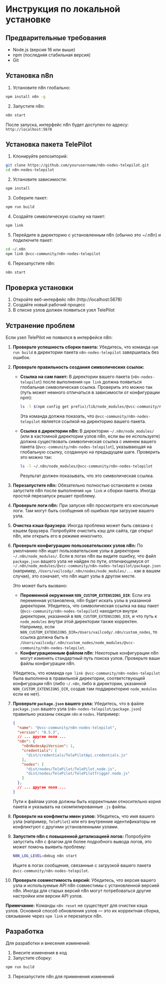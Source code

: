 # Инструкция по локальной установке

## Предварительные требования

- Node.js (версия 16 или выше)
- npm (последняя стабильная версия)
- Git

## Установка n8n

1. Установите n8n глобально:
```bash
npm install n8n -g
```

2. Запустите n8n:
```bash
n8n start
```

После запуска, интерфейс n8n будет доступен по адресу: `http://localhost:5678`

## Установка пакета TelePilot

1. Клонируйте репозиторий:
```bash
git clone https://github.com/yourusername/n8n-nodes-telepilot.git
cd n8n-nodes-telepilot
```

2. Установите зависимости:
```bash
npm install
```

3. Соберите пакет:
```bash
npm run build
```

4. Создайте символическую ссылку на пакет:
```bash
npm link
```

5. Перейдите в директорию с установленным n8n (обычно это ~/.n8n) и подключите пакет:
```bash
cd ~/.n8n
npm link @vcc-community/n8n-nodes-telepilot
```

6. Перезапустите n8n:
```bash
n8n start
```

## Проверка установки

1. Откройте веб-интерфейс n8n (http://localhost:5678)
2. Создайте новый рабочий процесс
3. В списке узлов должен появиться узел TelePilot

## Устранение проблем

Если узел TelePilot не появился в интерфейсе n8n:

1.  **Проверьте успешность сборки пакета:**
    Убедитесь, что команда `npm run build` в директории пакета `n8n-nodes-telepilot` завершилась без ошибок.

2.  **Проверьте правильность создания символических ссылок:**

    *   **Ссылка на сам пакет:**
        В директории вашего пакета (`n8n-nodes-telepilot`) после выполнения `npm link` должна появиться глобальная символическая ссылка. Проверить это можно так (путь может немного отличаться в зависимости от конфигурации npm):
        ```bash
        ls -l $(npm config get prefix)/lib/node_modules/@vcc-community/n8n-nodes-telepilot
        ```
        Эта команда должна показать, что `@vcc-community/n8n-nodes-telepilot` является ссылкой на директорию вашего пакета.

    *   **Ссылка в директории n8n:**
        В директории `~/.n8n/node_modules/` (или в кастомной директории узлов n8n, если вы ее используете) должна существовать символическая ссылка с именем вашего пакета (`@vcc-community/n8n-nodes-telepilot`), указывающая на глобальную ссылку, созданную на предыдущем шаге.
        Проверить это можно так:
        ```bash
        ls -l ~/.n8n/node_modules/@vcc-community/n8n-nodes-telepilot
        ```
        Результат должен показывать, что это символическая ссылка.

3.  **Перезапустите n8n:**
    Обязательно полностью остановите и снова запустите n8n после выполнения `npm link` и сборки пакета. Иногда простой перезапуск решает проблему.

4.  **Проверьте логи n8n:**
    При запуске n8n просмотрите его консольные логи. Там могут быть сообщения об ошибках при загрузке вашего узла.

5.  **Очистка кэша браузера:**
    Иногда проблема может быть связана с кэшем браузера. Попробуйте очистить кэш для сайта, где открыт n8n, или открыть его в режиме инкогнито.

6.  **Проверьте конфигурацию пользовательских узлов n8n:**
    По умолчанию n8n ищет пользовательские узлы в директории `~/.n8n/node_modules/`. Если в логах n8n вы видите ошибку, что файл `package.json` вашего узла не найден по пути, отличающемуся от `~/.n8n/node_modules/@vcc-community/n8n-nodes-telepilot/package.json` (например, `/Users/vailcody/.n8n/nodes/node_modules/...` как в вашем случае), это означает, что n8n ищет узлы в другом месте.

    Это может быть вызвано:
    *   **Переменной окружения `N8N_CUSTOM_EXTENSIONS_DIR`**: Если эта переменная установлена, n8n будет искать узлы в указанной директории. Убедитесь, что символическая ссылка на ваш пакет (`@vcc-community/n8n-nodes-telepilot`) находится внутри директории, указанной в `N8N_CUSTOM_EXTENSIONS_DIR`, и что путь к `node_modules` внутри этой директории также корректен. Например, если `N8N_CUSTOM_EXTENSIONS_DIR=/Users/vailcody/.n8n/custom_nodes`, то ссылка должна быть в `/Users/vailcody/.n8n/custom_nodes/node_modules/@vcc-community/n8n-nodes-telepilot`.
    *   **Конфигурационным файлом n8n**: Некоторые конфигурации n8n могут изменять стандартный путь поиска узлов. Проверьте ваши файлы конфигурации n8n.

    Убедитесь, что команда `npm link @vcc-community/n8n-nodes-telepilot` была выполнена в правильной директории, соответствующей конфигурации n8n (либо `~/.n8n`, либо в директории, указанной `N8N_CUSTOM_EXTENSIONS_DIR`, создав там поддиректорию `node_modules` если ее нет).

7.  **Проверьте `package.json` вашего узла:**
    Убедитесь, что в файле `package.json` вашего узла (`n8n-nodes-telepilot/package.json`) правильно указаны секции `n8n` и `nodes`. Например:
    ```json
    {
      "name": "@vcc-community/n8n-nodes-telepilot",
      "version": "0.5.3",
      // ... другие поля ...
      "n8n": {
        "n8nNodesApiVersion": 1,
        "credentials": [
          "dist/credentials/TelePilotApi.credentials.js"
        ],
        "nodes": [
          "dist/nodes/TelePilot/TelePilot.node.js",
          "dist/nodes/TelePilot/TelePilotTrigger.node.js"
        ]
      },
      // ... другие поля ...
    }
    ```
    Пути к файлам узлов должны быть корректными относительно корня пакета и указывать на скомпилированные `.js` файлы.

8.  **Проверьте на конфликты имен узлов:**
    Убедитесь, что имя вашего узла (например, `TelePilot`) или его внутренние идентификаторы не конфликтуют с другими установленными узлами.

9.  **Запустите n8n с повышенной детализацией логов:**
    Попробуйте запустить n8n с флагом для более подробного вывода логов, это может помочь выявить проблему:
    ```bash
    N8N_LOG_LEVEL=debug n8n start
    ```
    Ищите в логах сообщения, связанные с загрузкой вашего пакета `@vcc-community/n8n-nodes-telepilot`.

10. **Проверьте совместимость версий:**
    Убедитесь, что версия вашего узла и используемые API n8n совместимы с установленной версией n8n. Иногда для старых версий n8n могут потребоваться другие настройки или версии API узлов.

**Примечание:** Команды `n8n reset` не существует для очистки кэша узлов. Основной способ обновления узлов — это их корректная сборка, связывание через `npm link` и перезапуск n8n.

## Разработка

Для разработки и внесения изменений:
1. Внесите изменения в код
2. Запустите сборку:
```bash
npm run build
```
3. Перезапустите n8n для применения изменений
